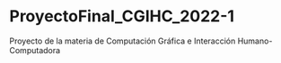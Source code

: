 # ProyectoFinal_CGIHC_2022-1
Proyecto de la materia de Computación Gráfica e Interacción Humano-Computadora
